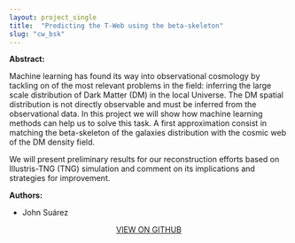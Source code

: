 ```yaml
---
layout: project_single
title:  "Predicting the T-Web using the beta-skeleton"
slug: "cw_bsk"
---
```

**Abstract:**

Machine learning has found its way into observational cosmology by tackling on of the most relevant problems in the field: inferring the large scale distribution of Dark Matter (DM) in the local Universe. The DM spatial distribution is not directly observable and must be inferred from the observational data. In this project we will show how machine learning methods can help us to solve this task. A first approximation consist in matching the beta-skeleton of the galaxies distribution with the cosmic web of the DM density field.

We will present preliminary results for our reconstruction efforts based on Illustris-TNG (TNG) simulation and comment on its implications and strategies for improvement.

**Authors:**

* John Suárez

<center>
  <a href="https://gitlab.com/jsuarez314/beta-skeleton">VIEW ON GITHUB</a>
</center>
